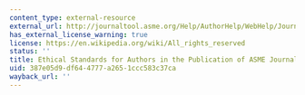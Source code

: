```yaml
---
content_type: external-resource
external_url: http://journaltool.asme.org/Help/AuthorHelp/WebHelp/JournalsHelp.htm#Guidelines/Ethical_Standards.htm
has_external_license_warning: true
license: https://en.wikipedia.org/wiki/All_rights_reserved
status: ''
title: Ethical Standards for Authors in the Publication of ASME Journals
uid: 387e05d9-df64-4777-a265-1ccc583c37ca
wayback_url: ''
---
```

